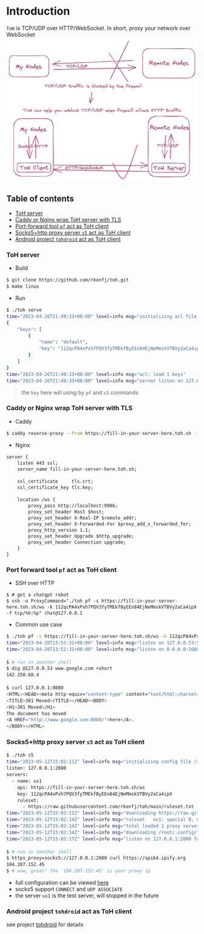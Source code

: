 # Introduction
`ToH` is TCP/UDP over HTTP/WebSocket. In short, proxy your network over WebSocket
![connect to refused nodes](overview.png)
## Table of contents
- [ToH server](#toh-server)
- [Caddy or Nginx wrap ToH server with TLS](#caddy-or-nginx-wrap-toh-server-with-tls)
- [Port-forward tool `pf` act as ToH client](#port-forward-tool-pf-act-as-toh-client)
- [Socks5+http proxy server `s5` act as ToH client](#socks5http-proxy-server-s5-act-as-toh-client)
- [Android project `tohdroid` act as ToH client](#android-project-tohdroid-act-as-toh-client)

### ToH server
- Build
```sh
$ git clone https://github.com/rkonfj/toh.git
$ make linux
```

- Run
```sh
$ ./toh serve
time="2023-04-26T21:49:33+08:00" level=info msg="initializing acl file acl.json"
{
    "keys": [
        {
            "name": "default",
            "key": "112qcPA4xPxh7PQV3fyTMEkfByEEn84EjNeMmskVTBVy2aCa4ipX"
        }
    ]
}
time="2023-04-26T21:49:33+08:00" level=info msg="acl: load 1 keys"
time="2023-04-26T21:49:33+08:00" level=info msg="server listen on 127.0.0.1:9986 now"
```
> the `key` here will using by `pf` and `s5` commands

### Caddy or Nginx wrap ToH server with TLS
- Caddy
```sh
$ caddy reverse-proxy --from https://fill-in-your-server-here.toh.sh --to localhost:9986
```

- Nginx
```
server {
	listen 443 ssl;
	server_name fill-in-your-server-here.toh.sh;

	ssl_certificate     tls.crt;
	ssl_certificate_key tls.key;

	location /ws {
		proxy_pass http://localhost:9986;
		proxy_set_header Host $host;
		proxy_set_header X-Real-IP $remote_addr;
		proxy_set_header X-Forwarded-For $proxy_add_x_forwarded_for;
		proxy_http_version 1.1;
		proxy_set_header Upgrade $http_upgrade;
		proxy_set_header Connection upgrade;
	}
}
```
### Port forward tool `pf` act as ToH client
- SSH over HTTP
```
$ # get a chatgpt robot
$ ssh -o ProxyCommand="./toh pf -s https://fill-in-your-server-here.toh.sh/ws -k 112qcPA4xPxh7PQV3fyTMEkfByEEn84EjNeMmskVTBVy2aCa4ipX -f tcp/%h:%p" chat@127.0.0.1
```
- Common use case
```sh
$ ./toh pf -s https://fill-in-your-server-here.toh.sh/ws -k 112qcPA4xPxh7PQV3fyTMEkfByEEn84EjNeMmskVTBVy2aCa4ipX -f udp/127.0.0.53:53/8.8.8.8:53 -f tcp/0.0.0.0:1080/google.com:80
time="2023-04-28T13:52:31+08:00" level=info msg="listen on 127.0.0.53:53 for udp://8.8.8.8:53 now"
time="2023-04-28T13:52:31+08:00" level=info msg="listen on 0.0.0.0:1080 for tcp://google.com:80 now"

$ # run in another shell
$ dig @127.0.0.53 www.google.com +short
142.250.68.4

$ curl 127.0.0.1:8080
<HTML><HEAD><meta http-equiv="content-type" content="text/html;charset=utf-8">
<TITLE>301 Moved</TITLE></HEAD><BODY>
<H1>301 Moved</H1>
The document has moved
<A HREF="http://www.google.com:8080/">here</A>.
</BODY></HTML>
```

### Socks5+http proxy server `s5` act as ToH client
```sh
$ ./toh s5
time="2023-05-12T15:02:11Z" level=info msg="initializing config file /root/.config/toh/socks5.yml"
listen: 127.0.0.1:2080
servers:
  - name: us1
    api: https://fill-in-your-server-here.toh.sh/ws
    key: 112qcPA4xPxh7PQV3fyTMEkfByEEn84EjNeMmskVTBVy2aCa4ipX
    ruleset:
      - https://raw.githubusercontent.com/rkonfj/toh/main/ruleset.txt
time="2023-05-12T15:02:11Z" level=info msg="downloading https://raw.githubusercontent.com/rkonfj/toh/main/ruleset.txt"
time="2023-05-12T15:02:14Z" level=info msg="ruleset   us1: special 0, direct 0, wildcard 21"
time="2023-05-12T15:02:14Z" level=info msg="total loaded 1 proxy servers and 0 groups"
time="2023-05-12T15:02:14Z" level=info msg="downloading /root/.config/toh/country.mmdb (this can take up to 5m0s)"
time="2023-05-12T15:05:17Z" level=info msg="listen on 127.0.0.1:2080 for socks5+http now"

$ # run in another shell
$ https_proxy=socks5://127.0.0.1:2080 curl https://api64.ipify.org
104.207.152.45
$ # wow, great! the `104.207.152.45` is your proxy ip
```
- full configuration can be viewed [here](https://github.com/rkonfj/toh/blob/main/cmd/s5/server/config.go)  
- socks5 support `CONNECT` and `UDP ASSOCIATE`
- the server `us1` is the test server, will stopped in the future

### Android project `tohdroid` act as ToH client
see project [tohdroid](https://github.com/rkonfj/tohdroid) for details
